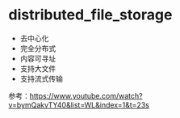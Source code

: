 # distributed_file_storage
- 去中心化
- 完全分布式
- 内容可寻址
- 支持大文件
- 支持流式传输

参考：<https://www.youtube.com/watch?v=bymQakvTY40&list=WL&index=1&t=23s>